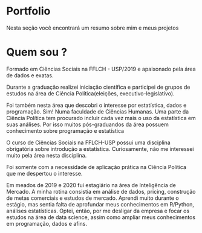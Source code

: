 # Portfolio


Nesta seção você encontrará um resumo sobre mim e meus projetos



# Quem sou ?

Formado em Ciências Sociais na FFLCH - USP/2019 e apaixonado pela área de dados e exatas. 

Durante a graduação realizei iniciação científica e participei de grupos de estudos na área de Ciência Política(eleições, executivo-legislativo). 

Foi também nesta área que descobri o interesse por estatística, dados e programação. Sim! Numa faculdade de Ciências Humanas. 
Uma parte da Ciência Política tem procurado incluir cada vez mais o uso da estatística em suas análises. Por isso muitos pós-graduandos da área possuem conhecimento sobre programação e estatística

O curso de Ciências Sociais na FFLCH-USP possui uma disciplina obrigatória sobre introdução a estatística. Curiosamente, não me interessei muito pela área nesta disciplina. 

Foi somente com a necessidade de aplicação prática na Ciência Política que me despertou o interesse.

Em meados de 2019 e 2020 fui estagiário na área de Inteligência de Mercado. A minha rotina consistia em análise de dados, pricing, construção de metas comerciais e estudos de mercado. 
Aprendi muito durante o estágio, mas sentia falta de aprofundar meus conhecimentos em R/Python, análises estatísticas. Optei, então, por me desligar da empresa e focar os estudos na área de data science, assim como ampliar meus conhecimentos em programação, dados e afins.
